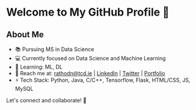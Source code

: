 # Welcome to My GitHub Profile 👋

## About Me
- 📚 Pursuing MS in Data Science
- 💻 Currently focused on Data Science and Machine Learning
- 🌱 Learning: ML, DL
- 📧 Reach me at: rathodn@tcd.ie | [LinkedIn](https://www.linkedin.com/in/your-linkedin-profile) | [Twitter](https://twitter.com/your-twitter-profile) | [Portfolio](https://your-portfolio.com)
- ⚡ Tech Stack: Python, Java, C/C++, Tensorflow, Flask, HTML/CSS, JS, MySQL

Let's connect and collaborate! 🚀

